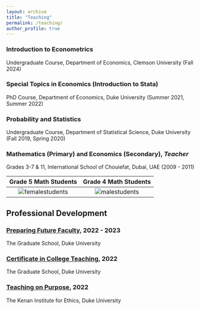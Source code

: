 ```yaml
---
layout: archive
title: "Teaching"
permalink: /teaching/
author_profile: true
---
```


### Introduction to Econometrics
Undergraduate Course, Department of Economics, Clemson University (Fall 2024)

### Special Topics in Economics (Introduction to Stata)
PhD Course, Department of Economics, Duke University (Summer 2021, Summer 2022)

### Probability and Statistics
Undergraduate Course, Department of Statistical Science, Duke University (Fall 2019, Spring 2020)

### Mathematics (Primary) and Economics (Secondary), *Teacher*
Grades 3-7 & 11, International School of Chouiefat, Dubai, UAE (2009 - 2011)

Grade 5 Math Students | Grade 4 Math Students
:-------------------------:|:-------------------------:
![femalestudents](https://adamsoliman.github.io/assets/Dubai007.JPG)  |  ![malestudents](https://adamsoliman.github.io/assets/Dubai008.JPG)

## Professional Development

### [Preparing Future Faculty](https://gradschool.duke.edu/professional-development/programs/preparing-future-faculty), 2022 - 2023
The Graduate School, Duke University

### [Certificate in College Teaching](https://gradschool.duke.edu/professional-development/programs/certificate-college-teaching), 2022
The Graduate School, Duke University

### [Teaching on Purpose](https://kenan.ethics.duke.edu/teaching-on-purpose/), 2022
The Kenan Institute for Ethics, Duke University
